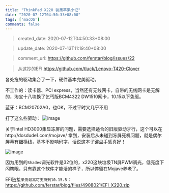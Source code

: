 ```yaml
---
title: "ThinkPad X220 装黑苹果小记"
date: "2020-07-12T04:50:33+08:00"
tags: ['macOS']
comments: false
---
```


> created_date: 2020-07-12T04:50:33+08:00

> update_date: 2020-07-13T11:19:40+08:00

> comment_url: https://github.com/ferstar/blog/issues/22

> 从这抄的EFI https://github.com/tluck/Lenovo-T420-Clover

各处拖的驱动集合了一下，硬件基本完美驱动。

不工作的：读卡器、PCI express，当然还有无线网卡，自带的无线网卡是无解的，淘宝十八块换了乞丐版BCM4322 DW1510网卡，10.15以下免驱。

蓝牙：BCM20702A0，也OK，不过平时又几乎不用

打了这么些驱动：
![image](https://user-images.githubusercontent.com/2854276/87239101-b8298780-c43d-11ea-96d4-3f110eaa131f.png)

关于Intel HD3000集显冻屏的问题，需要选择适合的旧版驱动才行，这个可以在http://dosdude1.com/mojave/ 拿到，安装后从未碰到冻屏死机问题，就是偶尔屏幕有细横线，基本不影响码字，话说这本子键盘手感真好！

![image](https://user-images.githubusercontent.com/2854276/87239143-30904880-c43e-11ea-85f3-350dc2d398c1.png)

因为用到的`Shades`调光软件是32位的，x220这块垃圾TN屏PWM调光，低亮度下闪瞎眼，只有靠这个软件才能活的样子，所以停留在Mojave养老了。

EFI链接`亲测最高可支持到10.15.5`：https://github.com/ferstar/blog/files/4908021/EFI_X220.zip